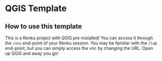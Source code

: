 # QGIS Template

## How to use this template

This is a Renku project with QGIS pre-installed! You can access it through the `/vnc` end-point of your Renku session. You may be familiar with the `/lab` end-point, but you can simply access the vnc by changing the URL. Open up QGIS and away you go!
